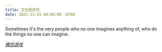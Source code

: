 ```yaml
---
title: 艾伦图灵传
date: 2021-11-24 00:00:00 -0700
---   
```


Sometimes it's the very people who no one imagines anything of, who do the things no one can imagine.  

[_模仿游戏_](https://www.nbyy.tv/detail.html?showIdCode=rrd8vjGjm6EX6YYQDfpdKt3yvc6DQV3G)